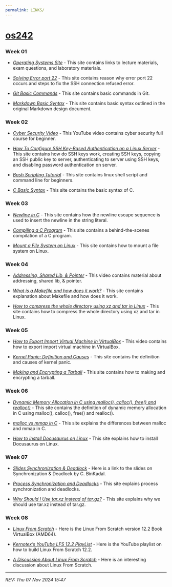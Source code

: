 ```yaml
---
permalink: LINKS/
---
```


# [os242](https://kaachiii.github.io/os242/)

### Week 01

- *[Operating Systems Site](https://os.vlsm.org/)* - This site contains links to lecture materials, exam questions, and laboratory materials.

- *[Solving Error port 22](https://10web.io/blog/how-to-fix-ssh-connection-refused/)* - This site contains reason why error port 22 occurs and steps to fix the SSH connection refused error.

- *[Git Basic Commands](https://www.atlassian.com/git/glossary#commands)* - This site contains basic commands in Git.

- *[Markdown Basic Syntax](https://www.markdownguide.org/basic-syntax/)* - This site contains basic syntax outlined in the original Markdown design document.

### Week 02

- *[Cyber Security Video](https://youtu.be/U_P23SqJaDc)* - This YouTube video contains cyber security full course for beginner.

- *[How To Configure SSH Key-Based Authentication on a Linux Server](https://www.digitalocean.com/community/tutorials/how-to-configure-ssh-key-based-authentication-on-a-linux-server)* - This site contains how do SSH keys work, creating SSH keys, copying an SSH public key to server, authenticating to server using SSH keys, and disabling password authentication on server.

- *[Bash Scripting Tutorial](https://www.freecodecamp.org/news/bash-scripting-tutorial-linux-shell-script-and-command-line-for-beginners/)* - This site contains linux shell script and command line for beginners.

- *[C Basic Syntax](https://www.geeksforgeeks.org/c-basic-syntax/)* - This site contains the basic syntax of C.

### Week 03

- *[Newline in C](https://www.geeksforgeeks.org/newline-in-c/)* - This site contains how the newline escape sequence is used to insert the newline in the string literal.

- *[Compiling a C Program](https://www.geeksforgeeks.org/compiling-a-c-program-behind-the-scenes/)* - This site contains a behind-the-scenes compilation of a C program.

- *[Mount a File System on Linux](https://www.linode.com/docs/guides/mount-file-system-on-linux/)* - This site contains how to mount a file system on Linux. 

### Week 04

- *[Addressing, Shared Lib, & Pointer](https://youtu.be/uFj7mKNq1t0)* - This video contains material about addressing, shared lib, & pointer.

- *[What is a Makefile and how does it work?](https://opensource.com/article/18/8/what-how-makefile)* - This site contains explanation about Makefile and how does it work.

- *[How to compress the whole directory using xz and tar in Linux](https://www.cyberciti.biz/faq/compress-the-whole-directory-using-xz-and-tar/)* - This site contains how to compress the whole directory using xz and tar in Linux.

### Week 05

- *[How to Export Import Virtual Machine in VirtualBox](https://youtu.be/3ef4uVfFaAg)* - This video contains how to export import virtual machine in VirtualBox.

- *[Kernel Panic: Definition and Causes](https://medium.com/@redswitches/kernel-panic-definition-and-causes-9237ab9d2170)* - This site contains the definition and causes of kernel panic.

- *[Making and Encrypting a Tarball](https://osp4diss.vlsm.org/osp-001.html)* - This site contains how to making and encrypting a tarball.

### Week 06

- *[Dynamic Memory Allocation in C using malloc(), calloc(), free() and realloc()](https://www.geeksforgeeks.org/dynamic-memory-allocation-in-c-using-malloc-calloc-free-and-realloc/)* - This site contains the definition of dynamic memory allocation in C using malloc(), calloc(), free() and realloc().

- *[malloc vs mmap in C](https://stackoverflow.com/questions/1739296/malloc-vs-mmap-in-c)* - This site explains the differences between malloc and mmap in C.

- *[How to install Docusaurus on Linux](https://github.com/cbkadal/242saurus/)* - This site explains how to install Docusaurus on Linux.

### Week 07

- *[Slides Synchronization & Deadlock](https://docos.vlsm.org/Slides/os07.pdf)* - Here is a link to the slides on Synchronization & Deadlock by C. BinKadal.

- *[Process Synchronization and Deadlocks](https://www.parthshandilya.com/process-synchronization-and-deadlocks/)* - This site explains process synchronization and deadlocks.

- *[Why Should I Use tar.xz Instead of tar.gz?](https://unix.stackexchange.com/questions/301587/why-should-i-use-tar-xz-instead-of-tar-gz-xz-is-a-lossless-data-compression-pro)* - This site explains why we should use tar.xz instead of tar.gz.

### Week 08

- *[Linux From Scratch](https://www.linuxfromscratch.org/lfs/view/12.2/index.html)* - Here is the Linux From Scratch version 12.2 Book VirtualBox (AMD64).

- *[Kernotex’s YouTube LFS 12.2 PlayList](https://www.youtube.com/playlist?list=PLyc5xVO2uDsDzdT8lkx430hZ-gY69wgS3)* - Here is the YouTube playlist on how to build Linux From Scratch 12.2.

- *[A Discussion About Linux From Scratch](https://www.reddit.com/r/linux/comments/4gt9gn/is_building_linux_from_scratch_worth_for_a_newbie/)* - Here is an interesting discussion about Linux From Scratch.

---

*REV: Thu 07 Nov 2024 15:47*

